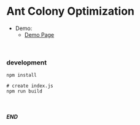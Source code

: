 # Ant Colony Optimization

+ Demo:
    + [Demo Page](https://alsk1369854.github.io/AntColonyOptimization_ACO)

<br/>

### development  
```shell
npm install

# create index.js
npm run build
```

<br/>

#### _END_
